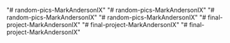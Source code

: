"# random-pics-MarkAndersonIX" 
"# random-pics-MarkAndersonIX" 
"# random-pics-MarkAndersonIX" 
"# random-pics-MarkAndersonIX" 
"# final-project-MarkAndersonIX" 
"# final-project-MarkAndersonIX" 
"# final-project-MarkAndersonIX" 
